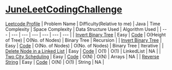 # [JuneLeetCodingChallenge](https://leetcode.com/explore/featured/card/june-leetcoding-challenge/)
[Leetcode Profile](https://leetcode.com/ritikajain/)
| Problem Name | Difficulty(Relative to me) | Java | Time Complexity | Space Complexity | Data Structure Used | Algorithm Used |
| --- | --- | --- | --- | --- | --- | --- |
| [Invert Binary Tree](https://leetcode.com/explore/featured/card/june-leetcoding-challenge/539/week-1-june-1st-june-7th/3347/) | Easy | [Code](https://github.com/RitikaJain8818/JuneLeetCodingChallenge/blob/master/Week%201/Invert%20Binary%20Tree%20Recursive.java) | O(Height of Tree) | O(No. of Nodes) | Binary Tree | Recursion  |
| [Invert Binary Tree](https://leetcode.com/explore/featured/card/june-leetcoding-challenge/539/week-1-june-1st-june-7th/3347/) | Easy | [Code](https://github.com/RitikaJain8818/JuneLeetCodingChallenge/blob/master/Week%201/Invert%20Binary%20Tree%20Iterative.java) | O(No. of Nodes) | O(No. of Nodes) | Binary Tree | Iterative  |
| [Delete Node in a Linked List](https://leetcode.com/explore/featured/card/june-leetcoding-challenge/539/week-1-june-1st-june-7th/3348/) | Easy | [Code](https://github.com/RitikaJain8818/JuneLeetCodingChallenge/blob/master/Week%201/Delete%20Node%20in%20a%20Linked%20List) | O(1) | O(1) | LinkedList | NA  |
| [Two City Scheduling](https://leetcode.com/explore/challenge/card/june-leetcoding-challenge/539/week-1-june-1st-june-7th/3349/) | Easy | [Code](https://github.com/RitikaJain8818/JuneLeetCodingChallenge/blob/master/Week%201/Two%20City%20Scheduling) | O(N) | O(N) | Arrays | NA |
| [Reverse String](https://leetcode.com/explore/challenge/card/june-leetcoding-challenge/539/week-1-june-1st-june-7th/3350/) | Easy | [Code](https://github.com/RitikaJain8818/JuneLeetCodingChallenge/blob/master/Week%201/Reverse%20String) | O(N) | O(1) | String | NA |


